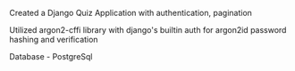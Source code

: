 Created a Django Quiz Application with authentication, pagination

Utilized argon2-cffi library with django's builtin auth for argon2id password hashing and verification

Database - PostgreSql
